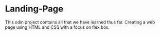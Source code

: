 # Landing-Page
This odin project contains all that we have learned thus far. Creating a web page using HTML and CSS with a focus on flex box.
